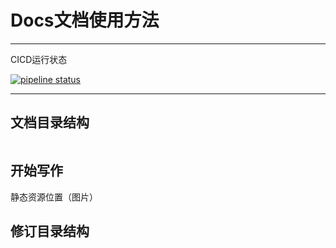# Docs文档使用方法

***

CICD运行状态

[![pipeline status](https://git.cloudwise.com/rdep/docs/badges/master/pipeline.svg)](https://git.cloudwise.com/rdep/docs/-/commits/master)

***

## 文档目录结构
```

```

## 开始写作

静态资源位置（图片）

## 修订目录结构

